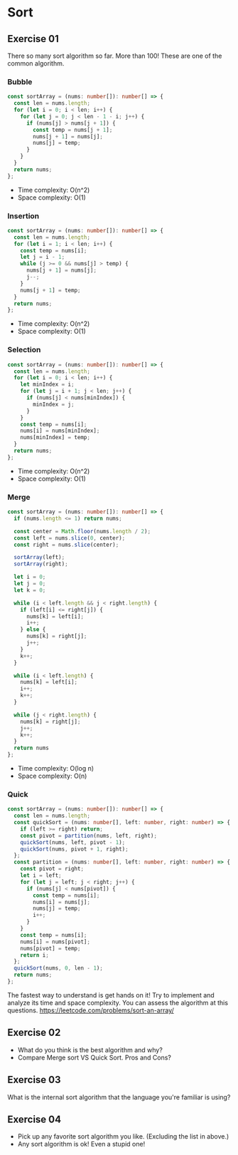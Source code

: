 # Sort

## Exercise 01
There so many sort algorithm so far. More than 100!
These are one of the common algorithm. 

### Bubble
```ts
const sortArray = (nums: number[]): number[] => {
  const len = nums.length;
  for (let i = 0; i < len; i++) {
    for (let j = 0; j < len - 1 - i; j++) {
      if (nums[j] > nums[j + 1]) {
        const temp = nums[j + 1];
        nums[j + 1] = nums[j];
        nums[j] = temp;
      }
    }
  }
  return nums;
};
```
- Time complexity: O(n^2)
- Space complexity: O(1)

### Insertion
```ts
const sortArray = (nums: number[]): number[] => {
  const len = nums.length;
  for (let i = 1; i < len; i++) {
    const temp = nums[i];
    let j = i - 1;
    while (j >= 0 && nums[j] > temp) {
      nums[j + 1] = nums[j];
      j--;
    }
    nums[j + 1] = temp;
  }
  return nums;
};
```

- Time complexity: O(n^2)
- Space complexity: O(1)

### Selection
```ts
const sortArray = (nums: number[]): number[] => {
  const len = nums.length;
  for (let i = 0; i < len; i++) {
    let minIndex = i;
    for (let j = i + 1; j < len; j++) {
      if (nums[j] < nums[minIndex]) {
        minIndex = j;
      }
    }
    const temp = nums[i];
    nums[i] = nums[minIndex];
    nums[minIndex] = temp;
  }
  return nums;
};
```
- Time complexity: O(n^2)
- Space complexity: O(1)

### Merge
```ts
const sortArray = (nums: number[]): number[] => {
  if (nums.length <= 1) return nums;

  const center = Math.floor(nums.length / 2);
  const left = nums.slice(0, center);
  const right = nums.slice(center);

  sortArray(left);
  sortArray(right);

  let i = 0;
  let j = 0;
  let k = 0;

  while (i < left.length && j < right.length) {
    if (left[i] <= right[j]) {
      nums[k] = left[i];
      i++;
    } else {
      nums[k] = right[j];
      j++;
    }
    k++;
  }

  while (i < left.length) {
    nums[k] = left[i];
    i++;
    k++;
  }

  while (j < right.length) {
    nums[k] = right[j];
    j++;
    k++;
  }
  return nums
};
```
- Time complexity: O(log n)
- Space complexity: O(n)


### Quick
```ts
const sortArray = (nums: number[]): number[] => {
  const len = nums.length;
  const quickSort = (nums: number[], left: number, right: number) => {
    if (left >= right) return;
    const pivot = partition(nums, left, right);
    quickSort(nums, left, pivot - 1);
    quickSort(nums, pivot + 1, right);
  };
  const partition = (nums: number[], left: number, right: number) => {
    const pivot = right;
    let i = left;
    for (let j = left; j < right; j++) {
      if (nums[j] < nums[pivot]) {
        const temp = nums[i];
        nums[i] = nums[j];
        nums[j] = temp;
        i++;
      }
    }
    const temp = nums[i];
    nums[i] = nums[pivot];
    nums[pivot] = temp;
    return i;
  };
  quickSort(nums, 0, len - 1);
  return nums;
};

```
The fastest way to understand is get hands on it!
Try to implement and analyze its time and space complexity.
You can assess the algorithm at this questions. 
https://leetcode.com/problems/sort-an-array/


## Exercise 02
- What do you think is the best algorithm and why?
- Compare Merge sort VS Quick Sort. Pros and Cons?

## Exercise 03
What is the internal sort algorithm that the language you're familiar is using?

## Exercise 04

- Pick up any favorite sort algorithm you like. (Excluding the list in above.)
- Any sort algorithm is ok! Even a stupid one!